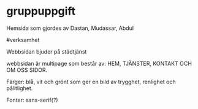 # gruppuppgift
Hemsida som gjordes av Dastan, Mudassar, Abdul

#verksamhet

Webbsidan bjuder på städtjänst

webbsidan är multipage som består av: HEM, TJÄNSTER, KONTAKT OCH OM OSS SIDOR.

Färger: blå, vit och grönt som ger en bild av trygghet, renlighet och pålitlighet.

Fonter: sans-serif(?)
